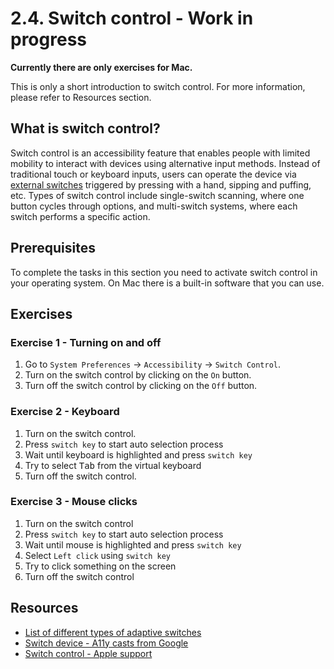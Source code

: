 # 2.4. Switch control - Work in progress

**Currently there are only exercises for Mac.**

This is only a short introduction to switch control. For more information, please refer to Resources section.

## What is switch control?

Switch control is an accessibility feature that enables people with limited mobility to interact with devices using alternative input methods. Instead of traditional touch or keyboard inputs, users can operate the device via [external switches](https://enablingdevices.com/blog/different-types-of-adaptive-switches-for-individuals-with-disabilities/) triggered by pressing with a hand, sipping and puffing, etc. Types of switch control include single-switch scanning, where one button cycles through options, and multi-switch systems, where each switch performs a specific action.

## Prerequisites

To complete the tasks in this section you need to activate switch control in your operating system. On Mac there is a built-in software that you can use.

## Exercises

### Exercise 1 - Turning on and off

1. Go to `System Preferences` -> `Accessibility` -> `Switch Control`.
2. Turn on the switch control by clicking on the `On` button.
3. Turn off the switch control by clicking on the `Off` button.

### Exercise 2 - Keyboard

1. Turn on the switch control.
2. Press `switch key` to start auto selection process
3. Wait until keyboard is highlighted and press `switch key`
4. Try to select <kbd>Tab</kbd> from the virtual keyboard
5. Turn off the switch control.

### Exercise 3 - Mouse clicks

1. Turn on the switch control
2. Press `switch key` to start auto selection process
3. Wait until mouse is highlighted and press `switch key`
4. Select `Left click` using `switch key`
5. Try to click something on the screen
6. Turn off the switch control

## Resources

- [List of different types of adaptive switches](https://enablingdevices.com/blog/different-types-of-adaptive-switches-for-individuals-with-disabilities/)
- [Switch device - A11y casts from Google](https://www.youtube.com/watch?v=V1yoOLhx_qA)
- [Switch control - Apple support](https://support.apple.com/en-lk/guide/mac-help/mh43607/mac)
